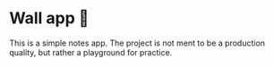 # Wall app 🚧

This is a simple notes app. The project is not ment to be a production quality, but rather
a playground for practice.
